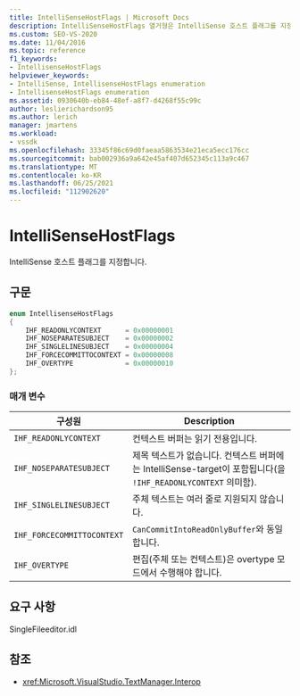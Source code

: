 ```yaml
---
title: IntelliSenseHostFlags | Microsoft Docs
description: IntelliSenseHostFlags 열거형은 IntelliSense 호스트 플래그를 지정합니다. 이 문서에서는 열거형 값에 대해 설명합니다.
ms.custom: SEO-VS-2020
ms.date: 11/04/2016
ms.topic: reference
f1_keywords:
- IntellisenseHostFlags
helpviewer_keywords:
- IntelliSense, IntellisenseHostFlags enumeration
- IntellisenseHostFlags enumeration
ms.assetid: 0930640b-eb84-48ef-a8f7-d4268f55c99c
author: leslierichardson95
ms.author: lerich
manager: jmartens
ms.workload:
- vssdk
ms.openlocfilehash: 33345f86c69d0faeaa5863534e21eca5ecc176cc
ms.sourcegitcommit: bab002936a9a642e45af407d652345c113a9c467
ms.translationtype: MT
ms.contentlocale: ko-KR
ms.lasthandoff: 06/25/2021
ms.locfileid: "112902620"
---
```

# <a name="intellisensehostflags"></a>IntelliSenseHostFlags
IntelliSense 호스트 플래그를 지정합니다.

## <a name="syntax"></a>구문

```cpp
enum IntellisenseHostFlags
{
    IHF_READONLYCONTEXT      = 0x00000001
    IHF_NOSEPARATESUBJECT    = 0x00000002
    IHF_SINGLELINESUBJECT    = 0x00000004
    IHF_FORCECOMMITTOCONTEXT = 0x00000008
    IHF_OVERTYPE             = 0x00000010
};
```

### <a name="parameters"></a>매개 변수

|구성원|Description|
|-------------|-----------------|
|`IHF_READONLYCONTEXT`|컨텍스트 버퍼는 읽기 전용입니다.|
|`IHF_NOSEPARATESUBJECT`|제목 텍스트가 없습니다. 컨텍스트 버퍼에는 IntelliSense-target이 포함됩니다(을 `!IHF_READONLYCONTEXT` 의미함).|
|`IHF_SINGLELINESUBJECT`|주체 텍스트는 여러 줄로 지원되지 않습니다.|
|`IHF_FORCECOMMITTOCONTEXT`|`CanCommitIntoReadOnlyBuffer`와 동일합니다.|
|`IHF_OVERTYPE`|편집(주체 또는 컨텍스트)은 overtype 모드에서 수행해야 합니다.|

## <a name="requirements"></a>요구 사항
 SingleFileeditor.idl

## <a name="see-also"></a>참조
- <xref:Microsoft.VisualStudio.TextManager.Interop>
